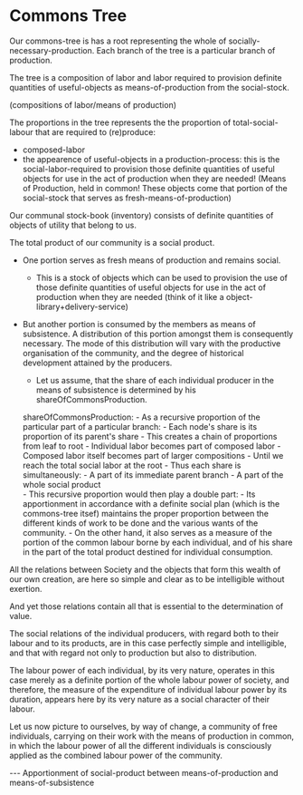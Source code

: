 # Commons Tree

Our commons-tree is has a root representing the whole of socially-necessary-production.
Each branch of the tree is a particular branch of production.

The tree is a composition of labor and labor required to provision definite quantities of useful-objects as means-of-production from the social-stock.

(compositions of labor/means of production)

The proportions in the tree represents the the proportion of total-social-labour that are required to (re)produce:
- composed-labor 
- the appearence of useful-objects in a production-process: this is the social-labor-required to provision those definite quantities of useful objects for use in the act of production when they are needed! (Means of Production, held in common! These objects come that portion of the social-stock that serves as fresh-means-of-production)

Our communal stock-book (inventory) consists of definite quantities of objects of utility that belong to us.

The total product of our community is a social product. 
- One portion serves as fresh means of production and remains social. 
    - This is a stock of objects which can be used to provision the use of those definite quantities of useful objects for use in the act of production when they are needed (think of it like a object-library+delivery-service)
- But another portion is consumed by the members as means of subsistence. 
        A distribution of this portion amongst them is consequently necessary. 
        The mode of this distribution will vary with the productive organisation of the community, and the degree of historical development attained by the producers. 
    - Let us assume, that the share of each individual producer in the means of subsistence is determined by his shareOfCommonsProduction. 
    
    shareOfCommonsProduction:
        - As a recursive proportion of the particular part of a particular branch:
            - Each node's share is its proportion of its parent's share
            - This creates a chain of proportions from leaf to root
            - Individual labor becomes part of composed labor
            - Composed labor itself becomes part of larger compositions
            - Until we reach the total social labor at the root
            - Thus each share is simultaneously:
                - A part of its immediate parent branch
                - A part of the whole social product      
        - This recursive proportion would then play a double part:
            - Its apportionment in accordance with a definite social plan (which is the commons-tree itsef) maintains the proper proportion between the different kinds of work to be done and the various wants of the community. 
            - On the other hand, it also serves as a measure of the portion of the common labour borne by each individual, and of his share in the part of the total product destined for individual consumption. 

All the relations between Society and the objects that form this wealth of our own creation, are here so simple and clear as to be intelligible without exertion.

And yet those relations contain all that is essential to the determination of value.

The social relations of the individual producers, with regard both to their labour and to its products, are in this case perfectly simple and intelligible, and that with regard not only to production but also to distribution.

The labour power of each individual, by its very nature, operates in this case merely  as a definite portion of the whole labour power of society, 
and therefore, the measure of the expenditure of individual labour power by its duration, appears here by its very nature as a social character of their labour.

Let us now picture to ourselves, by way of change, a community of free individuals, carrying on their work with the means of production in common, 
in which the labour power of all the different individuals is consciously applied as the combined labour power of the community.

--- Apportionment of social-product between means-of-production and means-of-subsistence
